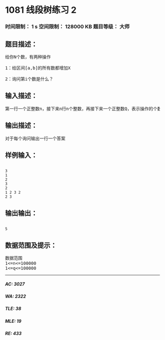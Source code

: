 # 1081 线段树练习 2   
### 时间限制： 1 s     空间限制： 128000 KB     题目等级： 大师  
## 题目描述：  

<pre>
给你N个数，有两种操作
  
1：给区间[a,b]的所有数都增加X
  
2：询问第i个数是什么？
</pre>
  
  
## 输入描述：  

<pre>
第一行一个正整数n，接下来n行n个整数，再接下来一个正整数Q，表示操作的个数. 接下来Q行每行若干个整数。如果第一个数是1，后接3个正整数a,b,X，表示在区间[a,b]内每个数增加X,如果是2，后面跟1个整数i, 表示询问第i个位置的数是多少。
</pre>
  
  
## 输出描述：  

<pre>
对于每个询问输出一行一个答案
</pre>
  
  
## 样例输入：  

<pre><code>
3
1
2
3
2
1 2 3 2
2 3
</code></pre>
  
  
## 输出输出：  

<pre><code>
5
</code></pre>
  
  
## 数据范围及提示：  

<pre>
数据范围
1<=n<=100000 
1<=q<=100000
</pre>
  
  
***  

##### AC: 3027  
##### WA: 2322  
##### TLE: 38  
##### MLE: 19  
##### RE: 433  
